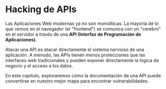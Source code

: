 # Hacking de APIs

Las Aplicaciones Web modernas ya no son monolíticas. La mayoría de lo que vemos en el navegador (el "frontend") se comunica con un "cerebro" en el servidor a través de una **API (Interfaz de Programación de Aplicaciones)**.

Atacar una API es atacar directamente el sistema nervioso de una aplicación. A menudo, las APIs tienen menos protecciones que las interfaces web tradicionales y pueden exponer directamente la lógica de negocio y el acceso a los datos.

En este capítulo, exploraremos cómo la documentación de una API puede convertirse en nuestro mejor mapa para encontrar vulnerabilidades.
